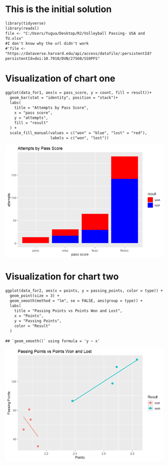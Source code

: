 # This is the initial solution

    library(tidyverse)
    library(readxl)
    file <- "C:/Users/Yugua/Desktop/R2/Volleyball Passing- USA and TU.xlsx"
    #I don't know why the url didn't work
    #'file <- "https://dataverse.harvard.edu/api/access/datafile/:persistentId?persistentId=doi:10.7910/DVN/27560/SS9PFS"

# Visualization of chart one

    ggplot(data_for1, aes(x = pass_score, y = count, fill = result))+
      geom_bar(stat = "identity", position = "stack")+
      labs(
        title = "Attempts by Pass Score", 
        x = "pass score", 
        y = "attempts", 
        fill = "result"
      ) +
      scale_fill_manual(values = c("won" = "blue", "lost" = "red"),
                        labels = c("won", "lost"))

![](Yuguang_solution_Project2_files/figure-markdown_strict/unnamed-chunk-2-1.png)

# Visualization for chart two

    ggplot(data_for2, aes(x = points, y = passing_points, color = type)) +
      geom_point(size = 3) +
      geom_smooth(method = "lm", se = FALSE, aes(group = type)) + 
      labs(
        title = "Passing Points vs Points Won and Lost",
        x = "Points",
        y = "Passing Points",
        color = "Result"
      )

    ## `geom_smooth()` using formula = 'y ~ x'

![](Yuguang_solution_Project2_files/figure-markdown_strict/unnamed-chunk-4-1.png)
